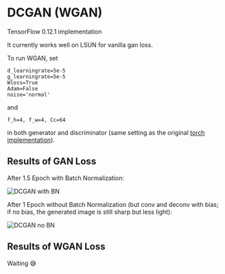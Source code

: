 # DCGAN (WGAN)
TensorFlow 0.12.1  implementation

It currently works well on LSUN for vanilla gan loss.

To run WGAN, set 
```
d_learningrate=5e-5
g_learningrate=5e-5
Wloss=True
Adam=False
noise='normal'
``` 
and
```
f_h=4, f_w=4, Cc=64
``` 
in both generator and discriminator (same setting as the original [torch implementation](https://github.com/martinarjovsky/WassersteinGAN)).

## Results of GAN Loss

After 1.5 Epoch with Batch Normalization:

![DCGAN with BN](https://github.com/lovecambi/dcgan/blob/master/imgs/dcgan_BN1.5ep.jpg)

After 1 Epoch without Batch Normalization (but conv and deconv with bias; if no bias, the generated image is still sharp but less light):

![DCGAN no BN](https://github.com/lovecambi/DCGAN/blob/master/imgs/dcgan_noBN1ep.jpg)

## Results of WGAN Loss

Waiting :sweat_smile:
